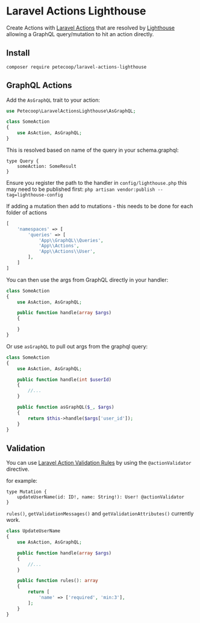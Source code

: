 # Laravel Actions Lighthouse

Create Actions with [Laravel Actions](https://laravelactions.com/) that are resolved by [Lighthouse](https://lighthouse-php.com/) allowing a GraphQL query/mutation to hit an action directly.

## Install

```
composer require petecoop/laravel-actions-lighthouse
```

## GraphQL Actions

Add the `AsGraphQL` trait to your action:

```php
use Petecoop\LaravelActionsLighthouse\AsGraphQL;

class SomeAction
{
    use AsAction, AsGraphQL;
}
```

This is resolved based on name of the query in your schema.graphql:

```gql
type Query {
    someAction: SomeResult
}
```

Ensure you register the path to the handler in `config/lighthouse.php` this may need to be published first: `php artisan vendor:publish --tag=lighthouse-config`

If adding a mutation then add to mutations - this needs to be done for each folder of actions
```php
[
    'namespaces' => [
        'queries' => [
            'App\\GraphQL\\Queries',
            'App\\Actions',
            'App\\Actions\\User',
        ],
    ]
]
```

You can then use the args from GraphQL directly in your handler:

```php
class SomeAction
{
    use AsAction, AsGraphQL;

    public function handle(array $args)
    {

    }
}
```

Or use `asGraphQL` to pull out args from the graphql query:

```php
class SomeAction
{
    use AsAction, AsGraphQL;

    public function handle(int $userId)
    {
        //...
    }

    public function asGraphQL($_, $args)
    {
        return $this->handle($args['user_id']);
    }
}
```

## Validation

You can use [Laravel Action Validation Rules](https://laravelactions.com/2.x/add-validation-to-controllers.html#adding-validation-rules) by using the `@actionValidator` directive.

for example:

```gql
type Mutation {
    updateUserName(id: ID!, name: String!): User! @actionValidator
}
```

`rules()`, `getValidationMessages()` and `getValidationAttributes()` currently work.

```php
class UpdateUserName
{
    use AsAction, AsGraphQL;

    public function handle(array $args)
    {
        //...
    }

    public function rules(): array
    {
        return [
            'name' => ['required', 'min:3'],
        ];
    }
}
```
